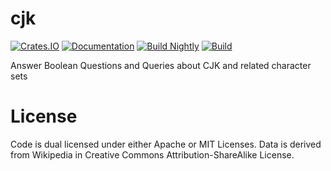 # cjk

[![Crates.IO](https://img.shields.io/crates/v/cjk.svg)](https://crates.rs/crates/cjk)
[![Documentation](https://img.shields.io/badge/api-rustdoc-blue.svg)](https://docs.rs/cjk/)
[![Build Nightly](https://github.com/andrew-johnson-4/cjk/workflows/BuildNightly/badge.svg)](https://github.com/andrew-johnson-4/cjk)
[![Build](https://github.com/andrew-johnson-4/cjk/workflows/Build/badge.svg)](https://github.com/andrew-johnson-4/cjk)

Answer Boolean Questions and Queries about CJK and related character sets

# License

Code is dual licensed under either Apache or MIT Licenses. Data is derived
from Wikipedia in Creative Commons Attribution-ShareAlike License.
